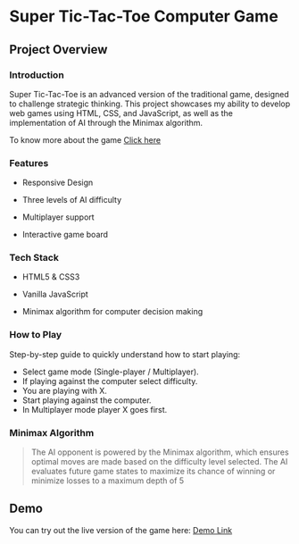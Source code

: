 # Super Tic-Tac-Toe Computer Game

## Project Overview

### Introduction
Super Tic-Tac-Toe is an advanced version of the traditional game, designed to challenge strategic thinking. This project showcases my ability to develop web games using HTML, CSS, and JavaScript, as well as the implementation of AI through the Minimax algorithm.

To know more about the game [Click here](https://en.wikipedia.org/wiki/Ultimate_tic-tac-toe)

### Features
- Responsive Design

- Three levels of AI difficulty
  
- Multiplayer support

- Interactive game board

### Tech Stack
- HTML5 & CSS3
  
- Vanilla JavaScript
  
- Minimax algorithm for computer decision making

### How to Play
Step-by-step guide to quickly understand how to start playing:
- Select game mode (Single-player / Multiplayer).
- If playing against the computer select difficulty.
- You are playing with X.
- Start playing against the computer.
- In Multiplayer mode player X goes first.

### Minimax Algorithm
> The AI opponent is powered by the Minimax algorithm, which ensures optimal moves are made based on the difficulty level selected. The AI evaluates future game states to maximize its chance of winning or minimize losses to a maximum depth of 5

## Demo
You can try out the live version of the game here: [Demo Link](https://shikharverma1922.github.io/SuperTicTacToeComputerGame/)

  
